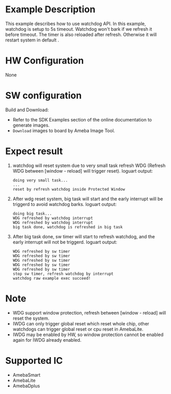 # Example Description

This example describes how to use watchdog API. In this example, watchdog is setup to 5s timeout. Watchdog won't bark if we refresh it before timeout. The timer is also reloaded after refresh. Otherwise it will restart system in default .

# HW Configuration

None

# SW configuration

Build and Download:
   * Refer to the SDK Examples section of the online documentation to generate images.
   * `Download` images to board by Ameba Image Tool.

# Expect result

1. watchdog will reset system due to very small task refresh WDG (Refresh WDG between [window - reload] will trigger reset). loguart output: 
	```
	doing very small task...
	...
	reset by refresh watchdog inside Protected Window
	````
2. After wdg reset system, big task will start and the early interrupt will be triggerd to avoid watchdog barks. loguart output:
	```
	doing big task...
	WDG refreshed by watchdog interrupt
	WDG refreshed by watchdog interrupt
	big task done, watchdog is refreshed in big task
	```
3. After big task done, sw timer will start to refresh watchdog, and the early interrupt will not be triggerd. loguart output:
	```
	WDG refreshed by sw timer
	WDG refreshed by sw timer
	WDG refreshed by sw timer
	WDG refreshed by sw timer
	WDG refreshed by sw timer
	stop sw timer, refresh watchdog by interrupt
	watchdog raw example exec succeed!
	```

# Note

* WDG support window protection, refresh between [window - reload] will reset the system.
* IWDG can only trigger global reset which reset whole chip, other watchdogs can trigger global reset or cpu reset in AmebaLite.
* IWDG may be enabled by HW, so window protection cannot be enabled again for IWDG already enabled.

# Supported IC

* AmebaSmart
* AmebaLite
* AmebaDplus
